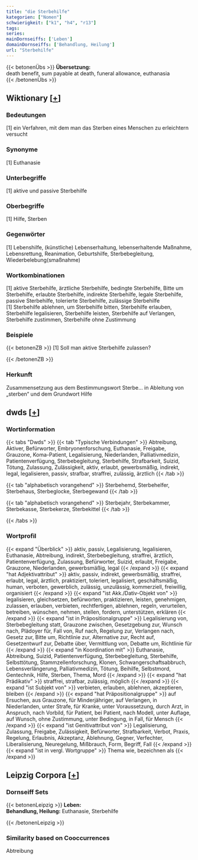 ```yaml
---
title: "die Sterbehilfe"
kategorien: ["Nomen"]
schwierigkeit: ["k1", "h4", "r13"]
tags:
series:
mainDornseiffs: ['Leben']
domainDornseiffs: ['Behandlung, Heilung']
url: "Sterbehilfe"
---
```


{{< betonenÜbs >}}
**Übersetzung:**  
death benefit, sum payable at death, funeral allowance, euthanasia  
{{< /betonenÜbs >}}

## Wiktionary [[+](https://de.wiktionary.org/wiki/Sterbehilfe)]

### Bedeutungen
[1] ein Verfahren, mit dem man das Sterben eines Menschen zu erleichtern versucht  

### Synonyme
[1] Euthanasie  

### Unterbegriffe
[1] aktive und passive Sterbehilfe  

### Oberbegriffe
[1] Hilfe, Sterben  

### Gegenwörter
[1] Lebenshilfe, (künstliche) Lebenserhaltung, lebenserhaltende Maßnahme, Lebensrettung, Reanimation, Geburtshilfe, Sterbebegleitung, Wiederbelebung(smaßnahme)  

### Wortkombinationen
[1] aktive Sterbehilfe, ärztliche Sterbehilfe, bedingte Sterbehilfe, Bitte um Sterbehilfe, erlaubte Sterbehilfe, indirekte Sterbehilfe, legale Sterbehilfe, passive Sterbehilfe, tolerierte Sterbehilfe, zulässige Sterbehilfe  
[1] Sterbehilfe ablehnen, um Sterbehilfe bitten, Sterbehilfe erlauben, Sterbehilfe legalisieren, Sterbehilfe leisten, Sterbehilfe auf Verlangen, Sterbehilfe zustimmen, Sterbehilfe ohne Zustimmung  

### Beispiele
{{< betonenZB >}}
[1] Soll man aktive Sterbehilfe zulassen?  

{{< /betonenZB >}}
### Herkunft
Zusammensetzung aus dem Bestimmungswort Sterbe… in Ableitung von „sterben“ und dem Grundwort Hilfe  



## dwds [[+](https://www.dwds.de/wb/Sterbehilfe)]

### Wortinformation
{{< tabs "Dwds" >}}
{{< tab "Typische Verbindungen" >}}
Abtreibung, Aktiver, Befürworter, Embryonenforschung, Euthanasie, Freigabe, Grauzone, Koma-Patient, Legalisierung, Niederlanden, Palliativmedizin, Patientenverfügung, Sterbebegleitung, Sterbehilfe, Strafbarkeit, Suizid, Tötung, Zulassung, Zulässigkeit, aktiv, erlaubt, gewerbsmäßig, indirekt, legal, legalisieren, passiv, strafbar, straffrei, zulässig, ärztlich
{{< /tab >}}

{{< tab "alphabetisch vorangehend" >}}
Sterbehemd, Sterbehelfer, Sterbehaus, Sterbeglocke, Sterbegewand
{{< /tab >}}

{{< tab "alphabetisch vorangehend" >}}
Sterbejahr, Sterbekammer, Sterbekasse, Sterbekerze, Sterbekittel
{{< /tab >}}

{{< /tabs >}}

### Wortprofil
{{< expand "Überblick" >}} aktiv, passiv, Legalisierung, legalisieren, Euthanasie, Abtreibung, indirekt, Sterbebegleitung, straffrei, ärztlich, Patientenverfügung, Zulassung, Befürworter, Suizid, erlaubt, Freigabe, Grauzone, Niederlanden, gewerbsmäßig, legal {{< /expand >}}
{{< expand "hat Adjektivattribut" >}} aktiv, passiv, indirekt, gewerbsmäßig, straffrei, erlaubt, legal, ärztlich, praktiziert, toleriert, legalisiert, geschäftsmäßig, human, verboten, gewerblich, zulässig, unzulässig, kommerziell, freiwillig, organisiert {{< /expand >}}
{{< expand "ist Akk./Dativ-Objekt von" >}} legalisieren, gleichsetzen, befürworten, praktizieren, leisten, genehmigen, zulassen, erlauben, verbieten, rechtfertigen, ablehnen, regeln, verurteilen, betreiben, wünschen, nehmen, stellen, fordern, unterstützen, erklären {{< /expand >}}
{{< expand "ist in Präpositionalgruppe" >}} Legalisierung von, Sterbebegleitung statt, Grauzone zwischen, Gesetzgebung zur, Wunsch nach, Plädoyer für, Fall von, Ruf nach, Regelung zur, Verlangen nach, Gesetz zur, Bitte um, Richtlinie zur, Alternative zur, Recht auf, Gesetzentwurf zur, Debatte über, Vermittlung von, Debatte um, Richtlinie für {{< /expand >}}
{{< expand "in Koordination mit" >}} Euthanasie, Abtreibung, Suizid, Patientenverfügung, Sterbebegleitung, Sterbehilfe, Selbsttötung, Stammzellenforschung, Klonen, Schwangerschaftsabbruch, Lebensverlängerung, Palliativmedizin, Tötung, Beihilfe, Selbstmord, Gentechnik, Hilfe, Sterben, Thema, Mord {{< /expand >}}
{{< expand "hat Prädikativ" >}} straffrei, strafbar, zulässig, möglich {{< /expand >}}
{{< expand "ist Subjekt von" >}} verbieten, erlauben, ablehnen, akzeptieren, bleiben {{< /expand >}}
{{< expand "hat Präpositionalgruppe" >}} auf Ersuchen, aus Grauzone, für Minderjähriger, auf Verlangen, in Niederlanden, unter Strafe, für Kranke, unter Voraussetzung, durch Arzt, in Anspruch, nach Vorbild, für Patient, bei Patient, nach Modell, unter Auflage, auf Wunsch, ohne Zustimmung, unter Bedingung, in Fall, für Mensch {{< /expand >}}
{{< expand "ist Genitivattribut von" >}} Legalisierung, Zulassung, Freigabe, Zulässigkeit, Befürworter, Strafbarkeit, Verbot, Praxis, Regelung, Erlaubnis, Akzeptanz, Ablehnung, Gegner, Verfechter, Liberalisierung, Neuregelung, Mißbrauch, Form, Begriff, Fall {{< /expand >}}
{{< expand "ist in vergl. Wortgruppe" >}} Thema wie, bezeichnen als {{< /expand >}}

## Leipzig Corpora [[+](https://corpora.uni-leipzig.de/en/res?word=Sterbehilfe&corpusId=deu_newscrawl-public_2018)]

### Dornseiff Sets
{{< betonenLeipzig >}}
**Leben:**  
**Behandlung, Heilung:** Euthanasie, Sterbehilfe  

{{< /betonenLeipzig >}}

### Similarity based on Cooccurrences
Abtreibung

